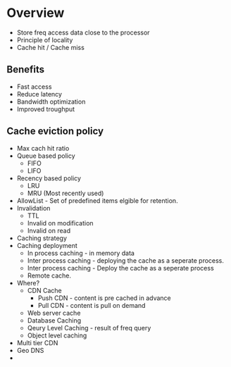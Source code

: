 # Overview
- Store freq access data close to the processor
- Principle of locality
- Cache hit / Cache miss
## Benefits
- Fast access
- Reduce latency
- Bandwidth optimization
- Improved troughput
## Cache eviction policy
- Max cach hit ratio
- Queue based policy
  - FIFO
  - LIFO
- Recency based policy
  - LRU
  - MRU (Most recently used)
- AllowList - Set of predefined items elgible for retention. 
- Invalidation
  - TTL
  - Invalid on modification
  - Invalid on read
- Caching strategy
- Caching deployment
  - In process caching - in memory data
  - Inter process caching - deploying the cache as a seperate process.
  - Inter process caching - Deploy the cache as a seperate process
  - Remote cache.
- Where?
  - CDN Cache
    - Push CDN - content is pre cached in advance
    - Pull CDN - content is pull on demand
  - Web server cache
  - Database Caching
  - Qeury Level Caching - result of freq query
  - Object level caching
- Multi tier CDN
- Geo DNS
- 